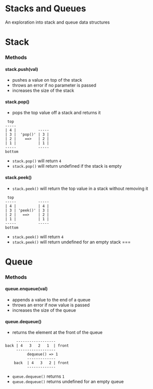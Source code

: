 # Stacks and Queues
 An exploration into stack and queue data structures

# Stack
### Methods
#### stack.push(val)
- pushes a value on top of the stack
- throws an error if no parameter is passed
- increases the size of the stack

#### stack.pop()
- pops the top value off a stack and returns it
```
 top
-----
| 4 |          -----
| 3 |  'pop()' | 3 |
| 2 |    ==>   | 2 |
| 1 |          | 1 |
-----          -----
bottom
```
- `stack.pop()` will return `4`
- `stack.pop()` will return undefined if the stack is empty

#### stack.peek()
- `stack.peek()` will return the top value in a stack without removing it
```
 top
-----          -----
| 4 |          | 4 |
| 3 | 'peek()' | 3 |
| 2 |   ==>    | 2 |
| 1 |          | 1 |
-----          -----
bottom
```
- `stack.peek()` will return `4`
- `stack.peek()` will return undefined for an empty stack
===
# Queue
### Methods
#### queue.enqueue(val)
- appends a value to the end of a queue
- throws an error if now value is passed
- increases the size of the queue

#### queue.dequeue()
- returns the element at the front of the queue
```
     ------------------
back | 4   3   2   1  | front
     ------------------
          dequeue() => 1
          -------------
    back  | 4   3   2 | front 
          -------------
```
- `queue.dequeue()` returns `1`
- `queue.dequeue()` returns undefined for an empty queue